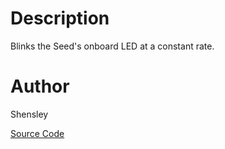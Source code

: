 # Description

Blinks the Seed's onboard LED at a constant rate.

# Author

Shensley

[Source Code](https://github.com/electro-smith/DaisyExamples/tree/master/seed/Blink)
